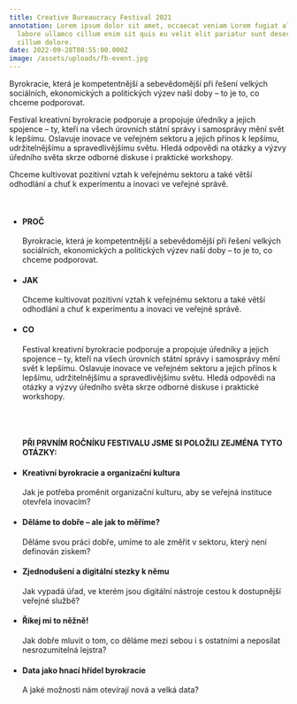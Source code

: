 ```yaml
---
title: Creative Bureaucracy Festival 2021
annotation: Lorem ipsum dolor sit amet, occaecat veniam Lorem fugiat aliqua
  labore ullamco cillum enim sit quis eu velit elit pariatur sunt deserunt ut
  cillum dolore.
date: 2022-09-28T08:55:00.000Z
image: /assets/uploads/fb-event.jpg
---
```

<!--StartFragment-->

Byrokracie, která je kompetentnější a sebevědomější při řešení velkých sociálních, ekonomických a politických výzev naší doby – to je to, co chceme podporovat.

Festival kreativní byrokracie podporuje a propojuje úředníky a jejich spojence – ty, kteří na všech úrovních státní správy i samosprávy mění svět k lepšímu. Oslavuje inovace ve veřejném sektoru a jejich přínos k lepšímu, udržitelnějšímu a spravedlivějšímu světu. Hledá odpovědi na otázky a výzvy úředního světa skrze odborné diskuse i praktické workshopy.

Chceme kultivovat pozitivní vztah k veřejnému sektoru a také větší odhodlání a chuť k experimentu a inovaci ve veřejné správě.

<!--EndFragment--><br>

<ul><li><h4>PROČ</h4>

Byrokracie, která je kompetentnější a sebevědomější při řešení velkých sociálních, ekonomických a politických výzev naší doby – to je to, co chceme podporovat.

<li><h4>JAK</h4>

Chceme kultivovat pozitivní vztah
 k veřejnému sektoru a také větší
 odhodlání a chuť k experimentu
 a inovaci ve veřejné správě.

<li><h4>C﻿O</h4>

Festival kreativní byrokracie podporuje a propojuje úředníky a jejich spojence – ty, kteří na všech úrovních státní správy i samosprávy mění svět k lepšímu. Oslavuje inovace ve veřejném sektoru a jejich přínos k lepšímu, udržitelnějšímu a spravedlivějšímu světu. Hledá odpovědi na otázky a výzvy úředního světa skrze odborné diskuse i praktické workshopy.<br>

<br><br><h4>PŘI PRVNÍM ROČNÍKU FESTIVALU JSME SI POLOŽILI ZEJMÉNA TYTO OTÁZKY:</h4>

<li><h4>Kreativní byrokracie a organizační kultura</h4>

Jak je potřeba proměnit organizační kulturu, aby se veřejná instituce otevřela inovacím?<br>

<li><h4>Děláme to dobře – ale jak to měříme?</h4>
Děláme svou práci dobře, umíme to ale změřit v sektoru, který není definován ziskem?<br>

<li><h4>Zjednodušení a digitální stezky k němu</h4>
Jak vypadá úřad, ve kterém jsou digitální nástroje cestou k dostupnější veřejné službě?<br>

<li><h4>Říkej mi to něžně!</h4>
Jak dobře mluvit o tom, co děláme mezi sebou i s ostatními a neposílat nesrozumitelná lejstra?<br>

<li><h4>Data jako hnací hřídel byrokracie</h4>
A jaké možnosti nám otevírají nová a velká data?